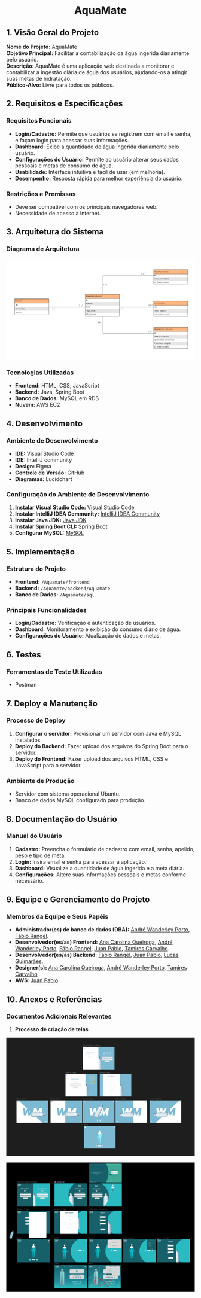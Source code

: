 <h1 align="center">AquaMate</h1>

## 1. Visão Geral do Projeto

**Nome do Projeto:** AquaMate  
**Objetivo Principal:** Facilitar a contabilização da água ingerida diariamente pelo usuário.  
**Descrição:** AquaMate é uma aplicação web destinada a monitorar e contabilizar a ingestão diária de água dos usuários, ajudando-os a atingir suas metas de hidratação.  
**Público-Alvo:** Livre para todos os públicos.

## 2. Requisitos e Especificações

### Requisitos Funcionais

- **Login/Cadastro:** Permite que usuários se registrem com email e senha, e façam login para acessar suas informações.
- **Dashboard:** Exibe a quantidade de água ingerida diariamente pelo usuário.
- **Configurações do Usuário:** Permite ao usuário alterar seus dados pessoais e metas de consumo de água.
- **Usabilidade:** Interface intuitiva e fácil de usar (em melhoria).
- **Desempenho:** Resposta rápida para melhor experiência do usuário.

### Restrições e Premissas

- Deve ser compatível com os principais navegadores web.
- Necessidade de acesso à internet.

## 3. Arquitetura do Sistema

### Diagrama de Arquitetura
![Diagrama](ReadmeFiles/Diagrama.png)

### Tecnologias Utilizadas

- **Frontend:** HTML, CSS, JavaScript
- **Backend:** Java, Spring Boot
- **Banco de Dados:** MySQL em RDS
- **Nuvem:** AWS EC2

## 4. Desenvolvimento

### Ambiente de Desenvolvimento

- **IDE:** Visual Studio Code
- **IDE:** IntelliJ community
- **Design:** Figma
- **Controle de Versão:** GitHub
- **Diagramas:** Lucidchart

### Configuração do Ambiente de Desenvolvimento

1. **Instalar Visual Studio Code:** [Visual Studio Code](https://code.visualstudio.com/)
2. **Instalar IntelliJ IDEA Community:** [IntelliJ IDEA Community](https://www.jetbrains.com/idea/download/)
3. **Instalar Java JDK:** [Java JDK](https://www.oracle.com/java/technologies/javase-jdk11-downloads.html)
4. **Instalar Spring Boot CLI:** [Spring Boot](https://spring.io/tools)
5. **Configurar MySQL:** [MySQL](https://dev.mysql.com/downloads/installer/)

## 5. Implementação

### Estrutura do Projeto

- **Frontend:** `/Aquamate/frontend`
- **Backend:** `/Aquamate/backend/Aquamate`
- **Banco de Dados:** `/Aquamate/sql`

### Principais Funcionalidades

- **Login/Cadastro:** Verificação e autenticação de usuários.
- **Dashboard:** Monitoramento e exibição do consumo diário de água.
- **Configurações do Usuário:** Atualização de dados e metas.

## 6. Testes

### Ferramentas de Teste Utilizadas

- Postman

## 7. Deploy e Manutenção

### Processo de Deploy

1. **Configurar o servidor:** Provisionar um servidor com Java e MySQL instalados.
2. **Deploy do Backend:** Fazer upload dos arquivos do Spring Boot para o servidor.
3. **Deploy do Frontend:** Fazer upload dos arquivos HTML, CSS e JavaScript para o servidor.

### Ambiente de Produção

- Servidor com sistema operacional Ubuntu.
- Banco de dados MySQL configurado para produção.

## 8. Documentação do Usuário

### Manual do Usuário

1. **Cadastro:** Preencha o formulário de cadastro com email, senha, apelido, peso e tipo de meta.
2. **Login:** Insira email e senha para acessar a aplicação.
3. **Dashboard:** Visualize a quantidade de água ingerida e a meta diária.
4. **Configurações:** Altere suas informações pessoais e metas conforme necessário.

## 9. Equipe e Gerenciamento do Projeto

### Membros da Equipe e Seus Papéis

- **Administrador(es) de banco de dados (DBA):** [André Wanderley Porto](https://github.com/Andrewanport), [Fábio Rangel](https://github.com/fabiords07).
- **Desenvolvedor(es/as) Frontend:** [Ana Carolina Queiroga](https://github.com/carolinaqueiroga), [André Wanderley Porto](https://github.com/Andrewanport), [Fábio Rangel](https://github.com/fabiords07), [Juan Pablo](https://github.com/pablobdss), [Tamires Carvalho](https://github.com/carvalhotamires).
- **Desenvolvedor(es/as) Backend:** [Fábio Rangel](https://github.com/fabiords07), [Juan Pablo](https://github.com/pablobdss), [Lucas Guimarães](https://github.com/guima11).
- **Designer(s):** [Ana Carolina Queiroga](https://github.com/carolinaqueiroga), [André Wanderley Porto](https://github.com/Andrewanport), [Tamires Carvalho](https://github.com/carvalhotamires).
- **AWS**:  [Juan Pablo](https://github.com/pablobdss)


## 10. Anexos e Referências

### Documentos Adicionais Relevantes  

1. **Processo de criação de telas**

![Designs1](ReadmeFiles/Designs1.png)

![Designs2](ReadmeFiles/Designs2.png)                 
